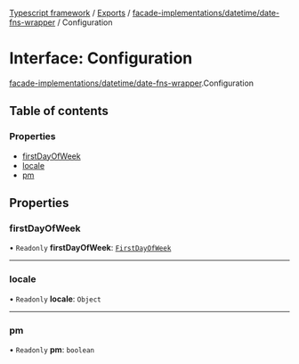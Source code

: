 [Typescript framework](../index.md) / [Exports](../modules.md) / [facade-implementations/datetime/date-fns-wrapper](../modules/facade_implementations_datetime_date_fns_wrapper.md) / Configuration

# Interface: Configuration

[facade-implementations/datetime/date-fns-wrapper](../modules/facade_implementations_datetime_date_fns_wrapper.md).Configuration

## Table of contents

### Properties

- [firstDayOfWeek](facade_implementations_datetime_date_fns_wrapper.Configuration.md#firstdayofweek)
- [locale](facade_implementations_datetime_date_fns_wrapper.Configuration.md#locale)
- [pm](facade_implementations_datetime_date_fns_wrapper.Configuration.md#pm)

## Properties

### firstDayOfWeek

• `Readonly` **firstDayOfWeek**: [`FirstDayOfWeek`](../modules/facade_implementations_datetime_date_fns_wrapper.md#firstdayofweek)

___

### locale

• `Readonly` **locale**: `Object`

___

### pm

• `Readonly` **pm**: `boolean`

